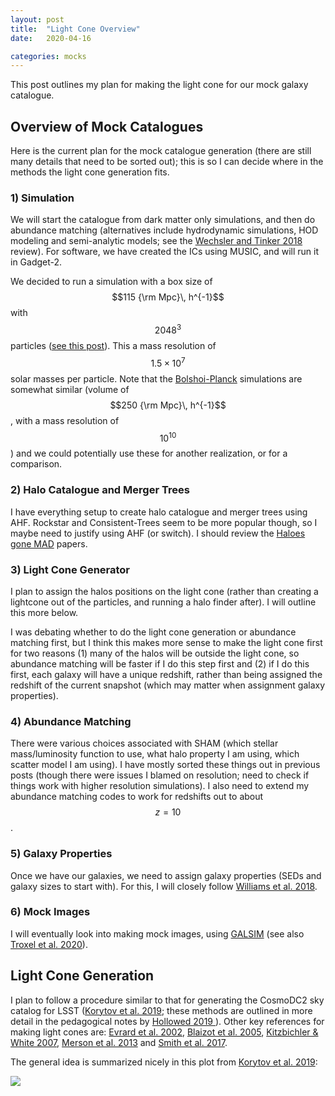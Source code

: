 ```yaml
---
layout: post
title:  "Light Cone Overview"
date:   2020-04-16

categories: mocks
---
```


This post outlines my plan for making the light cone for our mock galaxy catalogue.


## Overview of Mock Catalogues

Here is the current plan for the mock catalogue generation (there are still many details that need to be sorted out); this is so I can decide where in the methods the light cone generation fits.


### 1) Simulation

We will start the catalogue from dark matter only simulations, and then do abundance matching (alternatives include hydrodynamic simulations, HOD modeling and semi-analytic models; see the <a href="https://ui.adsabs.harvard.edu/abs/2018ARA%26A..56..435W/abstract">Wechsler and Tinker 2018</a> review). For software, we have created the ICs using MUSIC, and will run it in Gadget-2.

We decided to run a simulation with a box size of $$115 {\rm Mpc}\, h^{-1}$$ with $$2048^3$$ particles (<a href=
  "https://ndrakos.github.io/blog/mocks/Box_Size/">see this post</a>). This a mass resolution of $$1.5 \times 10^7$$ solar masses per particle. Note that the <a href="http://hipacc.ucsc.edu/Bolshoi/MergerTrees.html">Bolshoi-Planck</a> simulations are somewhat similar (volume of $$250 {\rm Mpc}\, h^{-1}$$, with a mass resolution of $$10^{10}$$) and we could potentially use these for another realization, or for a comparison.



### 2) Halo Catalogue and Merger Trees

I have everything setup to create halo catalogue and merger trees using AHF. Rockstar and Consistent-Trees seem to be more popular though, so I maybe need to justify using AHF (or switch). I should review the <a href="https://ui.adsabs.harvard.edu/abs/2011MNRAS.415.2293K/abstract">Haloes gone MAD</a> papers.


### 3) Light Cone Generator

I plan to assign the halos positions on the light cone (rather than creating a lightcone out of the particles, and running a halo finder after). I will outline this more below.

I was debating whether to do the light cone generation or abundance matching first, but I think this makes more sense to make the light cone first for two reasons (1) many of the halos will be outside the light cone, so abundance matching will be faster if I do this step first and (2) if I do this first, each galaxy will have a unique redshift, rather than being assigned the redshift of the current snapshot (which may matter when assignment galaxy properties).


### 4) Abundance Matching

There were various choices associated with SHAM (which stellar mass/luminosity function to use, what halo property I am using, which scatter model I am using). I have mostly sorted these things out in previous posts (though there were issues I blamed on resolution; need to check if things work with higher resolution simulations). I also need to extend my abundance matching codes to work for redshifts out to about $$z=10$$.


### 5) Galaxy Properties

Once we have our galaxies, we need to assign galaxy properties (SEDs and galaxy sizes to start with). For this, I will closely follow <a href="https://ui.adsabs.harvard.edu/abs/2018ApJS..236...33W/abstract"> Williams et al. 2018</a>.

### 6) Mock Images

I will eventually look into making mock images, using <a href="https://ui.adsabs.harvard.edu/abs/2015A%26C....10..121R/abstract">GALSIM</a> (see also <a href="https://ui.adsabs.harvard.edu/abs/2019arXiv191209481T/abstract">Troxel et al. 2020</a>).




## Light Cone Generation


I plan to follow a procedure similar to that for generating the CosmoDC2 sky catalog for LSST (<a href="https://ui.adsabs.harvard.edu/abs/2019ApJS..245...26K/abstract">Korytov et al. 2019</a>; these methods are outlined in more detail in the pedagogical notes by <a href="https://ui.adsabs.harvard.edu/abs/2019arXiv190608355H/abstract"> Hollowed 2019 </a>). Other key references for making light cones are: <a href="https://ui.adsabs.harvard.edu/abs/2002ApJ...573....7E/abstract">Evrard et al. 2002</a>, <a href="https://ui.adsabs.harvard.edu/abs/2005MNRAS.360..159B/abstract">Blaizot et al. 2005</a>, <a href="https://ui.adsabs.harvard.edu/abs/2007MNRAS.376....2K/abstract">Kitzbichler & White 2007</a>,  <a href="https://ui.adsabs.harvard.edu/abs/2013MNRAS.429..556M/abstract">Merson et al. 2013</a> and <a href="https://ui.adsabs.harvard.edu/abs/2017MNRAS.470.4646S/abstract">Smith et al. 2017</a>.


The general idea is summarized nicely in this plot from <a href="https://ui.adsabs.harvard.edu/abs/2019ApJS..245...26K/abstract">Korytov et al. 2019</a>:

<img src="{{ site.baseurl }}/assets/plots/Korytov_LightCone.png">
